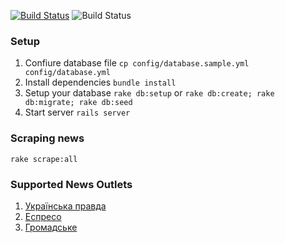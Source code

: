 [![Build Status](https://travis-ci.org/Kraiany/ukraine_news.svg)](https://travis-ci.org/Kraiany/ukraine_news)
![Build Status](https://codeship.com/projects/97b3cf70-64bf-0132-41dc-1a1c11ba4c94/status?branch=master)

### Setup

1. Confiure database file `cp config/database.sample.yml config/database.yml`
1. Install dependencies `bundle install`
1. Setup your database `rake db:setup` or `rake db:create; rake db:migrate; rake db:seed`
1. Start server `rails server`

### Scraping news

`rake scrape:all`

### Supported News Outlets

1. [Українська правда](http://www.pravda.com.ua/)
1. [Еспресо](http://espreso.tv/news)
1. [Громадське](http://www.hromadske.tv/news/)
